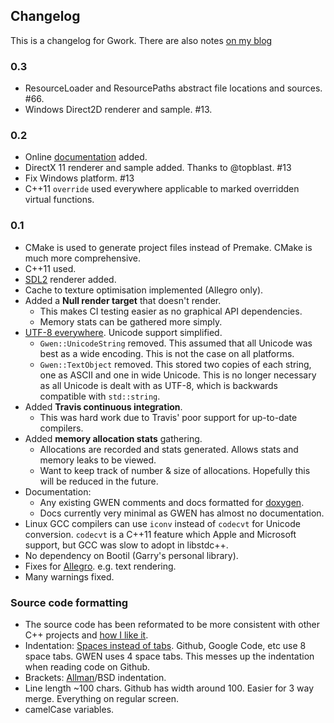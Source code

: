 
Changelog
---------

This is a changelog for Gwork. There are also notes [on my blog][blog]

### 0.3

- ResourceLoader and ResourcePaths abstract file locations and sources. #66.
- Windows Direct2D renderer and sample. #13.

### 0.2

- Online [documentation][docs] added.
- DirectX 11 renderer and sample added. Thanks to @topblast. #13
- Fix Windows platform. #13
- C++11 `override` used everywhere applicable to marked overridden virtual functions.

### 0.1

- CMake is used to generate project files instead of Premake. CMake is much more
  comprehensive.
- C++11 used.
- [SDL2][sdl2] renderer added.
- Cache to texture optimisation implemented (Allegro only).
- Added a **Null render target** that doesn't render.
  - This makes CI testing easier as no graphical API dependencies.
  - Memory stats can be gathered more simply.
- [UTF-8 everywhere][5]. Unicode support simplified.
  - `Gwen::UnicodeString` removed. This assumed that all Unicode was best as a 
    wide encoding. This is not the case on all platforms.
  - `Gwen::TextObject` removed. This stored two copies of each string, one as 
    ASCII and one in wide Unicode. This is no longer necessary as all Unicode 
    is dealt with as UTF-8, which is backwards compatible with `std::string`.
- Added **Travis continuous integration**.
  - This was hard work due to Travis' poor support for up-to-date compilers.
- Added **memory allocation stats** gathering.
  - Allocations are recorded and stats generated. Allows stats and memory leaks to be viewed.
  - Want to keep track of number & size of allocations. Hopefully this will be reduced in the future.
- Documentation:
  - Any existing GWEN comments and docs formatted for [doxygen](http://doxygen.org).
  - Docs currently very minimal as GWEN has almost no documentation.
- Linux GCC compilers can use `iconv` instead of `codecvt` for Unicode conversion. `codecvt`
  is a C++11 feature which Apple and Microsoft support, but GCC was slow to adopt in libstdc++.
- No dependency on Bootil (Garry's personal library).
- Fixes for [Allegro][al5]. e.g. text rendering.
- Many warnings fixed.

### Source code formatting
  
* The source code has been reformated to be more consistent with other C++ 
  projects and [how I like it][1].
* Indentation: [Spaces instead of tabs](http://www.jwz.org/doc/tabs-vs-spaces.html).
  Github, Google Code, etc use 8 space tabs. GWEN uses 4 space tabs. This 
  messes up the indentation when reading code on Github.
* Brackets: [Allman][2]/BSD indentation.
* Line length ~100 chars. Github has width around 100. Easier for 3 way merge. Everything 
  on regular screen.
* camelCase variables.
  

[gwen]: https://github.com/garrynewman/GWEN
[sdl2]: https://www.libsdl.org/
[sfml2]: http://www.sfml-dev.org
[al5]: http://alleg.sourceforge.net
[issues]: https://github.com/billyquith/GWork/issues "Bugs/Issues"
[1]: http://www.codinghorror.com/blog/2009/04/death-to-the-space-infidels.html "Interesting article on consistency"
[2]: http://en.wikipedia.org/wiki/Indent_style#Allman_style "Not uncommon"
[5]: http://www.utf8everywhere.org "Why you should use UTF8 everywhere."
[6]: http://industriousone.com/premake
[blog]: http://chinbilly.blogspot.co.uk/search/label/gwork
[docs]: https://billyquith.github.io/GWork/

